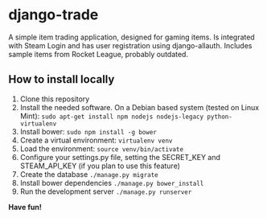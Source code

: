# django-trade

A simple item trading application, designed for gaming items. Is integrated with Steam Login and has user registration using django-allauth. Includes sample items from Rocket League, probably outdated.

## How to install locally

1. Clone this repository
1. Install the needed software. On a Debian based system (tested on Linux Mint): 
```sudo apt-get install npm nodejs nodejs-legacy python-virtualenv```
1. Install bower: 
```sudo npm install -g bower```
1. Create a virtual environment: 
```virtualenv venv```
1. Load the environment:
```source venv/bin/activate```
1. Configure your settings.py file, setting the SECRET_KEY and STEAM_API_KEY (if you plan to use this feature)
1. Create the database
```./manage.py migrate```
1. Install bower dependencies
```./manage.py bower_install```
1. Run the development server
```./manage.py runserver```

**Have fun!**